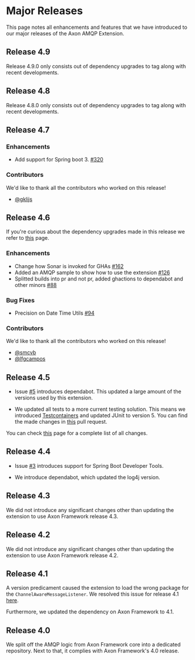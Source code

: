 # Major Releases

This page notes all enhancements and features that we have introduced to our major releases of the Axon AMQP Extension.

## Release 4.9

Release 4.9.0 only consists out of dependency upgrades to tag along with recent developments.

## Release 4.8

Release 4.8.0 only consists out of dependency upgrades to tag along with recent developments.

## Release 4.7

### Enhancements

- Add support for Spring boot 3. [#320](https://github.com/AxonFramework/extension-amqp/pull/320)

### Contributors

We'd like to thank all the contributors who worked on this release!

- [@gklijs](https://github.com/gklijs)

## Release 4.6

If you're curious about the dependency upgrades made in this release we refer to [this](https://github.com/AxonFramework/extension-amqp/releases/tag/axon-amqp-4.6.0) page.

### Enhancements

- Change how Sonar is invoked for GHAs [#162](https://github.com/AxonFramework/extension-amqp/pull/162)
- Added an AMQP sample to show how to use the extension [#126](https://github.com/AxonFramework/extension-amqp/pull/126)
- Splitted builds into pr and not pr, added ghactions to dependabot and other minors [#88](https://github.com/AxonFramework/extension-amqp/pull/88)

### Bug Fixes

- Precision on Date Time Utils [#94](https://github.com/AxonFramework/extension-amqp/issues/94)

### Contributors

We'd like to thank all the contributors who worked on this release!

- [@smcvb](https://github.com/smcvb)
- [@lfgcampos](https://github.com/lfgcampos)

## Release 4.5

* Issue [#5](https://github.com/AxonFramework/extension-amqp/pull/5) introduces dependabot.
  This updated a large amount of the versions used by this extension.

* We updated all tests to a more current testing solution.
  This means we introduced [Testcontainers](https://www.testcontainers.org/) and updated JUnit to version 5.
  You can find the made changes in [this](https://github.com/AxonFramework/extension-amqp/pull/44) pull request.

You can check [this](https://github.com/AxonFramework/extension-amqp/releases/tag/axon-amqp-4.5) page for a complete list of all changes.

## Release 4.4

* Issue [#3](https://github.com/AxonFramework/extension-amqp/pull/3) introduces support for Spring Boot Developer Tools.

* We introduce dependabot, which updated the log4j version. 

## Release 4.3

We did not introduce any significant changes other than updating the extension to use Axon Framework release 4.3.

## Release 4.2

We did not introduce any significant changes other than updating the extension to use Axon Framework release 4.2.

## Release 4.1

A version predicament caused the extension to load the wrong package for the `ChannelAwareMessageListener`.
We resolved this issue for release 4.1 [here](https://github.com/AxonFramework/extension-amqp/issues/1).

Furthermore, we updated the dependency on Axon Framework to 4.1.

## Release 4.0

We split off the AMQP logic from Axon Framework core into a dedicated repository.
Next to that, it complies with Axon Framework's 4.0 release.
